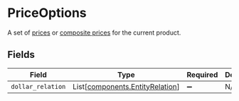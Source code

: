 # PriceOptions

A set of [prices](/api/pricing#tag/simple_price_schema) or [composite prices](/api/pricing#tag/dynamic_price_schema) for the current product.


## Fields

| Field                                                                        | Type                                                                         | Required                                                                     | Description                                                                  |
| ---------------------------------------------------------------------------- | ---------------------------------------------------------------------------- | ---------------------------------------------------------------------------- | ---------------------------------------------------------------------------- |
| `dollar_relation`                                                            | List[[components.EntityRelation](../../models/components/entityrelation.md)] | :heavy_minus_sign:                                                           | N/A                                                                          |